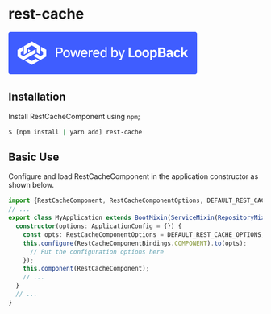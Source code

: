 # rest-cache

[![LoopBack](https://github.com/loopbackio/loopback-next/raw/master/docs/site/imgs/branding/Powered-by-LoopBack-Badge-(blue)-@2x.png)](http://loopback.io/)

## Installation

Install RestCacheComponent using `npm`;

```sh
$ [npm install | yarn add] rest-cache
```

## Basic Use

Configure and load RestCacheComponent in the application constructor
as shown below.

```ts
import {RestCacheComponent, RestCacheComponentOptions, DEFAULT_REST_CACHE_OPTIONS} from 'rest-cache';
// ...
export class MyApplication extends BootMixin(ServiceMixin(RepositoryMixin(RestApplication))) {
  constructor(options: ApplicationConfig = {}) {
    const opts: RestCacheComponentOptions = DEFAULT_REST_CACHE_OPTIONS;
    this.configure(RestCacheComponentBindings.COMPONENT).to(opts);
      // Put the configuration options here
    });
    this.component(RestCacheComponent);
    // ...
  }
  // ...
}
```
